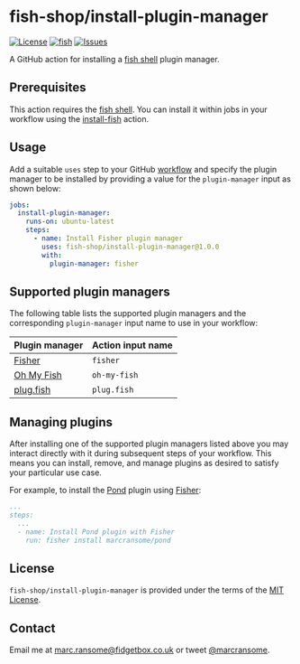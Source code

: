 # fish-shop/install-plugin-manager

[![License](https://img.shields.io/badge/license-MIT-blue)](http://opensource.org/licenses/mit-license.php) [![fish](https://img.shields.io/badge/fish-3.2.2-blue)](https://fishshell.com) [![Issues](https://img.shields.io/github/issues/fish-shop/install-plugin-manager)](https://github.com/fish-shop/install-plugin-manager/issues)

A GitHub action for installing a [fish shell](https://fishshell.com) plugin manager.

## Prerequisites

This action requires the [fish shell](https://fishshell.com). You can install it within jobs in your workflow using the [install-fish](https://github.com/fish-actions/install-fish) action.

## Usage

Add a suitable `uses` step to your GitHub [workflow](https://docs.github.com/en/actions/reference/workflow-syntax-for-github-actions) and specify the plugin manager to be installed by providing a value for the `plugin-manager` input as shown below:

```yaml
jobs:
  install-plugin-manager:
    runs-on: ubuntu-latest
    steps:
      - name: Install Fisher plugin manager
        uses: fish-shop/install-plugin-manager@1.0.0
        with:
          plugin-manager: fisher
```

## Supported plugin managers

The following table lists the supported plugin managers and the corresponding `plugin-manager` input name to use in your workflow:

| Plugin manager                                         | Action input name |
|--------------------------------------------------------|-------------------|
| [Fisher](https://github.com/jorgebucaran/fisher)       | `fisher`          |
| [Oh My Fish](https://github.com/oh-my-fish/oh-my-fish) | `oh-my-fish`      |
| [plug.fish](https://github.com/kidonng/plug.fish)      | `plug.fish`       |

## Managing plugins

After installing one of the supported plugin managers listed above you may interact directly with it during subsequent steps of your workflow. This means you can install, remove, and manage plugins as desired to satisfy your particular use case.

For example, to install the [Pond](http://github.com/marcransome/pond) plugin using [Fisher](https://github.com/jorgebucaran/fisher):

```yaml
...
steps:
  ...
  - name: Install Pond plugin with Fisher
    run: fisher install marcransome/pond
```

## License
`fish-shop/install-plugin-manager` is provided under the terms of the [MIT License](http://opensource.org/licenses/mit-license.php).

## Contact
Email me at [marc.ransome@fidgetbox.co.uk](mailto:marc.ransome@fidgetbox.co.uk) or tweet [@marcransome](http://www.twitter.com/marcransome).
